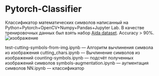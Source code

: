 # Pytorch-Classifier
Классификатор математических символов написанный на Python+Pytorch+OpenCV+Numpy+Pandas+Jupyter Lab. В качестве тренировочных данных был взять набор <a href="https://www.v7labs.com/open-datasets/aida">Aida dataset</a>. Accuracy > 90%.
![изображение](https://github.com/Charota/Pytorch-Classifier/assets/106928434/8d68046e-67ad-4337-881c-b11bc223b3d8)

test-cutting-symbols-from-img.ipynb — Алгоритм вычлинения символа из изображения
сutting_chars.ipynb — Вычлинение символов из изображений
counting-symbols.ipynb — подсчёт полученных изображений символов
symbols-augmentation.ipynb — аугментация символов
NN.ipynb — классификатор
